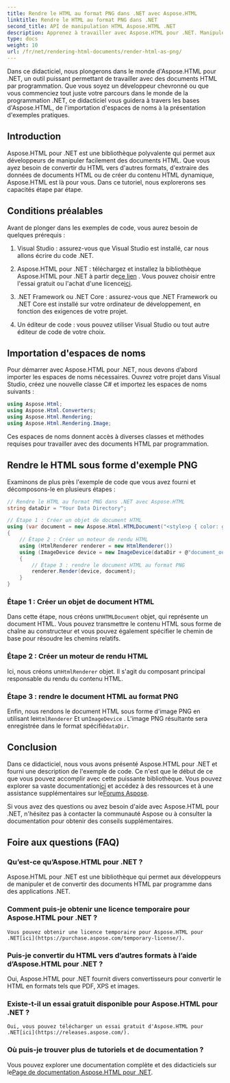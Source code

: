 ```yaml
---
title: Rendre le HTML au format PNG dans .NET avec Aspose.HTML
linktitle: Rendre le HTML au format PNG dans .NET
second_title: API de manipulation HTML Aspose.HTML .NET
description: Apprenez à travailler avec Aspose.HTML pour .NET. Manipulez le HTML, convertissez-le en différents formats, et bien plus encore. Plongez dans ce tutoriel complet !
type: docs
weight: 10
url: /fr/net/rendering-html-documents/render-html-as-png/
---
```


Dans ce didacticiel, nous plongerons dans le monde d'Aspose.HTML pour .NET, un outil puissant permettant de travailler avec des documents HTML par programmation. Que vous soyez un développeur chevronné ou que vous commenciez tout juste votre parcours dans le monde de la programmation .NET, ce didacticiel vous guidera à travers les bases d'Aspose.HTML, de l'importation d'espaces de noms à la présentation d'exemples pratiques.

## Introduction

Aspose.HTML pour .NET est une bibliothèque polyvalente qui permet aux développeurs de manipuler facilement des documents HTML. Que vous ayez besoin de convertir du HTML vers d'autres formats, d'extraire des données de documents HTML ou de créer du contenu HTML dynamique, Aspose.HTML est là pour vous. Dans ce tutoriel, nous explorerons ses capacités étape par étape.

## Conditions préalables

Avant de plonger dans les exemples de code, vous aurez besoin de quelques prérequis :

1. Visual Studio : assurez-vous que Visual Studio est installé, car nous allons écrire du code .NET.

2.  Aspose.HTML pour .NET : téléchargez et installez la bibliothèque Aspose.HTML pour .NET à partir de[ce lien](https://releases.aspose.com/html/net/) . Vous pouvez choisir entre l'essai gratuit ou l'achat d'une licence[ici](https://purchase.aspose.com/buy).

3. .NET Framework ou .NET Core : assurez-vous que .NET Framework ou .NET Core est installé sur votre ordinateur de développement, en fonction des exigences de votre projet.

4. Un éditeur de code : vous pouvez utiliser Visual Studio ou tout autre éditeur de code de votre choix.

## Importation d'espaces de noms

Pour démarrer avec Aspose.HTML pour .NET, nous devons d’abord importer les espaces de noms nécessaires. Ouvrez votre projet dans Visual Studio, créez une nouvelle classe C# et importez les espaces de noms suivants :

```csharp
using Aspose.Html;
using Aspose.Html.Converters;
using Aspose.Html.Rendering;
using Aspose.Html.Rendering.Image;
```

Ces espaces de noms donnent accès à diverses classes et méthodes requises pour travailler avec des documents HTML par programmation.

## Rendre le HTML sous forme d'exemple PNG

Examinons de plus près l'exemple de code que vous avez fourni et décomposons-le en plusieurs étapes :

```csharp
// Rendre le HTML au format PNG dans .NET avec Aspose.HTML
string dataDir = "Your Data Directory";

// Étape 1 : Créer un objet de document HTML
using (var document = new Aspose.Html.HTMLDocument("<style>p { color: green; }</style><p>my first paragraph</p>", @"c:\work\"))
{
    // Étape 2 : Créer un moteur de rendu HTML
    using (HtmlRenderer renderer = new HtmlRenderer())
    using (ImageDevice device = new ImageDevice(dataDir + @"document_out.png"))
    {
        // Étape 3 : rendre le document HTML au format PNG
        renderer.Render(device, document);
    }
}
```

### Étape 1 : Créer un objet de document HTML

 Dans cette étape, nous créons un`HTMLDocument` objet, qui représente un document HTML. Vous pouvez transmettre le contenu HTML sous forme de chaîne au constructeur et vous pouvez également spécifier le chemin de base pour résoudre les chemins relatifs.

### Étape 2 : Créer un moteur de rendu HTML

 Ici, nous créons un`HtmlRenderer` objet. Il s'agit du composant principal responsable du rendu du contenu HTML. 

### Étape 3 : rendre le document HTML au format PNG

 Enfin, nous rendons le document HTML sous forme d'image PNG en utilisant le`HtmlRenderer` Et un`ImageDevice` . L'image PNG résultante sera enregistrée dans le format spécifié`dataDir`.

## Conclusion

Dans ce didacticiel, nous vous avons présenté Aspose.HTML pour .NET et fourni une description de l'exemple de code. Ce n'est que le début de ce que vous pouvez accomplir avec cette puissante bibliothèque. Vous pouvez explorer sa vaste documentation[ici](https://reference.aspose.com/html/net/) et accédez à des ressources et à une assistance supplémentaires sur le[Forums Aspose](https://forum.aspose.com/).

Si vous avez des questions ou avez besoin d'aide avec Aspose.HTML pour .NET, n'hésitez pas à contacter la communauté Aspose ou à consulter la documentation pour obtenir des conseils supplémentaires.

## Foire aux questions (FAQ)

### Qu’est-ce qu’Aspose.HTML pour .NET ?
   Aspose.HTML pour .NET est une bibliothèque qui permet aux développeurs de manipuler et de convertir des documents HTML par programme dans des applications .NET.

### Comment puis-je obtenir une licence temporaire pour Aspose.HTML pour .NET ?
    Vous pouvez obtenir une licence temporaire pour Aspose.HTML pour .NET[ici](https://purchase.aspose.com/temporary-license/).

### Puis-je convertir du HTML vers d’autres formats à l’aide d’Aspose.HTML pour .NET ?
   Oui, Aspose.HTML pour .NET fournit divers convertisseurs pour convertir le HTML en formats tels que PDF, XPS et images.

### Existe-t-il un essai gratuit disponible pour Aspose.HTML pour .NET ?
    Oui, vous pouvez télécharger un essai gratuit d'Aspose.HTML pour .NET[ici](https://releases.aspose.com/).

### Où puis-je trouver plus de tutoriels et de documentation ?
   Vous pouvez explorer une documentation complète et des didacticiels sur le[Page de documentation Aspose.HTML pour .NET](https://reference.aspose.com/html/net/).